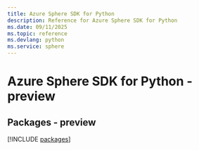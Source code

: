 ```yaml
---
title: Azure Sphere SDK for Python
description: Reference for Azure Sphere SDK for Python
ms.date: 09/11/2025
ms.topic: reference
ms.devlang: python
ms.service: sphere
---
```

# Azure Sphere SDK for Python - preview
## Packages - preview
[!INCLUDE [packages](sphere-index.md)]